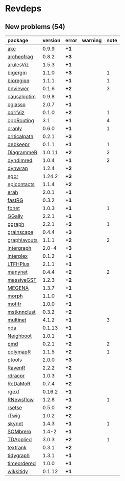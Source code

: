 # Revdeps

## New problems (54)

|package      |version |error  |warning |note |
|:------------|:-------|:------|:-------|:----|
|[akc](problems.md#akc)|0.9.9   |__+1__ |        |     |
|[archeofrag](problems.md#archeofrag)|0.8.2   |__+3__ |        |     |
|[arulesViz](problems.md#arulesviz)|1.5.3   |__+1__ |        |     |
|[bigergm](problems.md#bigergm)|1.1.0   |__+3__ |        |1    |
|[bioregion](problems.md#bioregion)|1.1.1   |__+1__ |        |1    |
|[bnviewer](problems.md#bnviewer)|0.1.6   |__+2__ |        |3    |
|[causaloptim](problems.md#causaloptim)|0.9.8   |__+1__ |        |     |
|[cglasso](problems.md#cglasso)|2.0.7   |__+1__ |        |     |
|[corrViz](problems.md#corrviz)|0.1.0   |__+2__ |        |1    |
|[cppRouting](problems.md#cpprouting)|3.1     |__+1__ |        |4    |
|[cranly](problems.md#cranly)|0.6.0   |__+1__ |        |1    |
|[criticalpath](problems.md#criticalpath)|0.2.1   |__+3__ |        |     |
|[debkeepr](problems.md#debkeepr)|0.1.1   |__+1__ |        |1    |
|[DiagrammeR](problems.md#diagrammer)|1.0.11  |__+2__ |        |2    |
|[dyndimred](problems.md#dyndimred)|1.0.4   |__+1__ |        |2    |
|[dynwrap](problems.md#dynwrap)|1.2.4   |__+2__ |        |     |
|[egor](problems.md#egor)|1.24.2  |__+3__ |        |     |
|[epicontacts](problems.md#epicontacts)|1.1.4   |__+2__ |        |     |
|[erah](problems.md#erah)|2.0.1   |__+1__ |        |     |
|[fastRG](problems.md#fastrg)|0.3.2   |__+1__ |        |     |
|[fbnet](problems.md#fbnet)|1.0.3   |__+1__ |        |1    |
|[GGally](problems.md#ggally)|2.2.1   |__+1__ |        |     |
|[ggraph](problems.md#ggraph)|2.2.1   |__+2__ |        |1    |
|[grainscape](problems.md#grainscape)|0.4.4   |__+3__ |        |     |
|[graphlayouts](problems.md#graphlayouts)|1.1.1   |__+2__ |        |2    |
|[intergraph](problems.md#intergraph)|2.0-4   |__+3__ |        |     |
|[interplex](problems.md#interplex)|0.1.2   |__+1__ |        |     |
|[LTFHPlus](problems.md#ltfhplus)|2.1.1   |__+1__ |        |     |
|[manynet](problems.md#manynet)|0.4.4   |__+2__ |        |2    |
|[massiveGST](problems.md#massivegst)|1.2.3   |__+2__ |        |     |
|[MEGENA](problems.md#megena)|1.3.7   |__+1__ |        |     |
|[morph](problems.md#morph)|1.1.0   |__+1__ |        |     |
|[motifr](problems.md#motifr)|1.0.0   |__+1__ |        |     |
|[mstknnclust](problems.md#mstknnclust)|0.3.2   |__+2__ |        |     |
|[multinet](problems.md#multinet)|4.1.2   |__+1__ |        |3    |
|[nda](problems.md#nda)|0.1.13  |__+1__ |        |     |
|[Neighboot](problems.md#neighboot)|1.0.1   |__+1__ |        |     |
|[pmd](problems.md#pmd)|0.2.1   |__+2__ |        |2    |
|[polymapR](problems.md#polymapr)|1.1.5   |__+2__ |        |1    |
|[ptools](problems.md#ptools)|2.0.0   |__+3__ |        |     |
|[RavenR](problems.md#ravenr)|2.2.2   |__+2__ |        |     |
|[rdracor](problems.md#rdracor)|1.0.3   |__+1__ |        |     |
|[ReDaMoR](problems.md#redamor)|0.7.4   |__+2__ |        |     |
|[rgexf](problems.md#rgexf)|0.16.2  |__+1__ |        |     |
|[RNewsflow](problems.md#rnewsflow)|1.2.8   |__+1__ |        |1    |
|[rsetse](problems.md#rsetse)|0.5.0   |__+2__ |        |     |
|[rTwig](problems.md#rtwig)|1.0.2   |__+2__ |        |     |
|[skynet](problems.md#skynet)|1.4.3   |__+1__ |        |1    |
|[SOMbrero](problems.md#sombrero)|1.4-2   |__+1__ |        |     |
|[TDApplied](problems.md#tdapplied)|3.0.3   |__+2__ |        |1    |
|[textrank](problems.md#textrank)|0.3.1   |__+2__ |        |     |
|[tidygraph](problems.md#tidygraph)|1.3.1   |__+1__ |        |     |
|[timeordered](problems.md#timeordered)|1.0.0   |__+1__ |        |     |
|[wikkitidy](problems.md#wikkitidy)|0.1.12  |__+1__ |        |     |

